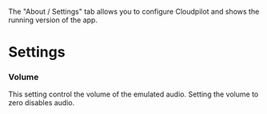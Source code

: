 The "About / Settings" tab allows you to configure Cloudpilot and shows the
running version of the app.

# Settings

### Volume

This setting control the volume of the emulated audio. Setting the volume to zero
disables audio.

